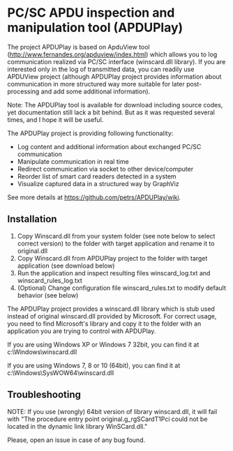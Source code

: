PC/SC APDU inspection and manipulation tool (APDUPlay)
========

The project APDUPlay is based on ApduView tool (http://www.fernandes.org/apduview/index.html) which allows you to log communication realized via PC/SC interface (winscard.dll library). If you are interested only in the log of transmitted data, you can readily
use APDUView project (although APDUPlay project provides information about communication in more structured way more suitable for later post-processing and add some additional information).

Note: The APDUPlay tool is available for download including source codes, yet documentation still lack a bit behind. But as it was requested several times, and I hope it will be useful.

The APDUPlay project is providing following functionality: 
  * Log content and additional information about exchanged PC/SC communication
  * Manipulate communication in real time
  * Redirect communication via socket to other device/computer
  * Reorder list of smart card readers detected in a system
  * Visualize captured data in a structured way by GraphViz

See more details at https://github.com/petrs/APDUPlay/wiki.

##  Installation  
1. Copy Winscard.dll from your system folder (see note below to select correct version) to the folder with target application and rename it to original.dll
2. Copy Winscard.dll from APDUPlay project to the folder with target application (see download below)
3. Run the application and inspect resulting files winscard_log.txt and winscard_rules_log.txt
4. (Optional) Change configuration file winscard_rules.txt to modify default behavior (see below)

The APDUPlay project provides a winscard.dll library which is stub used instead of original winscard.dll provided by Microsoft. For correct usage, you need to find  Microsoft's library and copy it to the folder with an application you are trying to control with APDUPlay. 

If you are using Windows XP or Windows 7 32bit, you can find it at c:\Windows\winscard.dll

If you are using Windows 7, 8 or 10 (64bit), you can find it at c:\Windows\SysWOW64\winscard.dll

## Troubleshooting
NOTE: If you use (wrongly) 64bit version of library winscard.dll, it will fail with "The procedure entry point original.g_rgSCardT1Pci could not be located in the dynamic link library WinSCard.dll."  

Please, open an issue in case of any bug found. 


